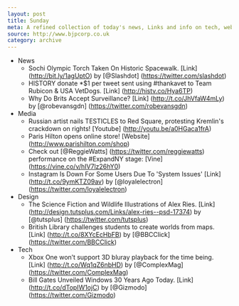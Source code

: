 ```yaml
---
layout: post
title: Sunday
meta: A refined collection of today's news, Links and info on tech, web and design.
source: http://www.bjpcorp.co.uk
category: archive
---
```


- News
	- Sochi Olympic Torch Taken On Historic Spacewalk. [Link] (http://bit.ly/1agUptO) by [@Slashdot] (https://twitter.com/slashdot)
	- HISTORY donate *$1 per tweet sent using #thankavet to Team Rubicon & USA VetDogs. [Link] (http://histv.co/Hya6TP)
	- Why Do Brits Accept Surveillance? [Link] (http://t.co/JhVfaW4mLy) by [@robevansgdn] (https://twitter.com/robevansgdn)
- Media
	- Russian artist nails TESTICLES to Red Square, protesting Kremlin's crackdown on rights! [Youtube] (http://youtu.be/a0HGaca1frA)
	- Paris Hilton opens online store! [Website] (http://www.parishilton.com/shop)
	- Check out [@ReggieWatts] (https://twitter.com/reggiewatts) performance on the #ExpandNY stage: [Vine] (https://vine.co/v/hIV7lz26hY0)
	- Instagram Is Down For Some Users Due To 'System Issues' [Link] (http://t.co/9ymKTZ09av) by [@loyalelectron] (https://twitter.com/loyalelectron)
- Design	
	- The Science Fiction and Wildlife Illustrations of Alex Ries. [Link] (http://design.tutsplus.com/Links/alex-ries--psd-17374) by [@tutsplus] (https://twitter.com/tutsplus)
	- British Library challenges students to create worlds from maps. [Link] (http://t.co/8XYcEcHbFB) by [@BBCClick] (https://twitter.com/BBCClick)
- Tech
	- Xbox One won’t support 3D bluray playback for the time being. [Link] (http://t.co/Wq1qZ6nbHD) by [@ComplexMag] (https://twitter.com/ComplexMag)
	- Bill Gates Unveiled Windows 30 Years Ago Today. [Link] (http://t.co/dTopIW1ojC) by [@Gizmodo] (https://twitter.com/Gizmodo)	